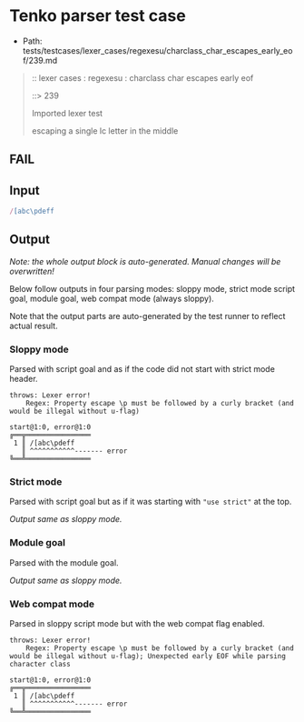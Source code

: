 # Tenko parser test case

- Path: tests/testcases/lexer_cases/regexesu/charclass_char_escapes_early_eof/239.md

> :: lexer cases : regexesu : charclass char escapes early eof
>
> ::> 239
>
> Imported lexer test
>
> escaping a single lc letter in the middle

## FAIL

## Input

`````js
/[abc\pdeff
`````

## Output

_Note: the whole output block is auto-generated. Manual changes will be overwritten!_

Below follow outputs in four parsing modes: sloppy mode, strict mode script goal, module goal, web compat mode (always sloppy).

Note that the output parts are auto-generated by the test runner to reflect actual result.

### Sloppy mode

Parsed with script goal and as if the code did not start with strict mode header.

`````
throws: Lexer error!
    Regex: Property escape \p must be followed by a curly bracket (and would be illegal without u-flag)

start@1:0, error@1:0
╔══╦════════════════
 1 ║ /[abc\pdeff
   ║ ^^^^^^^^^^^------- error
╚══╩════════════════

`````

### Strict mode

Parsed with script goal but as if it was starting with `"use strict"` at the top.

_Output same as sloppy mode._

### Module goal

Parsed with the module goal.

_Output same as sloppy mode._

### Web compat mode

Parsed in sloppy script mode but with the web compat flag enabled.

`````
throws: Lexer error!
    Regex: Property escape \p must be followed by a curly bracket (and would be illegal without u-flag); Unexpected early EOF while parsing character class

start@1:0, error@1:0
╔══╦════════════════
 1 ║ /[abc\pdeff
   ║ ^^^^^^^^^^^------- error
╚══╩════════════════

`````

